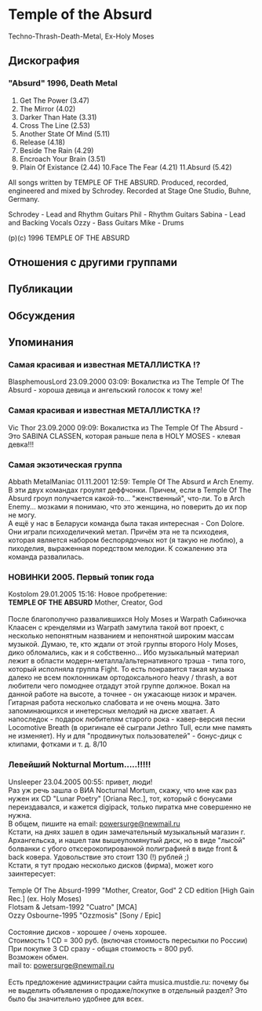 # Temple of the Absurd

Techno-Thrash-Death-Metal, Ex-Holy Moses

## Дискография

### "Absurd" 1996, Death Metal

1.  Get The Power (3.47)
2.  The Mirror (4.02)
3.  Darker Than Hate (3.31)
4.  Cross The Line (2.53)
5.  Another State Of Mind (5.11)
6.  Release (4.18)
7.  Beside The Rain (4.29)
8.  Encroach Your Brain (3.51)
9.  Plain Of Existance (2.44)
10.Face The Fear (4.21)
11.Absurd (5.42)

All songs written by TEMPLE OF THE
ABSURD.
Produced, recorded, engineered and
mixed by Schrodey.
Recorded at Stage One Studio, Buhne, Germany.

Schrodey - Lead and Rhythm Guitars
Phil - Rhythm Guitars
Sabina - Lead and Backing Vocals
Ozzy - Bass Guitars
Mike - Drums

(p)(c) 1996 TEMPLE OF THE ABSURD


## Отношения с другими группами


## Публикации


## Обсуждения


## Упоминания

### Самая красивая и известная МЕТАЛЛИСТКА !?

BlasphemousLord 23.09.2000 03:09:
Вокалистка из The Temple Of The Absurd - хороша девица и ангельский голосок к тому же!

### Самая красивая и известная МЕТАЛЛИСТКА !?

Vic Thor 23.09.2000 09:09:
Вокалистка из The Temple Of The Absurd - Это SABINA CLASSEN, которая раньше пела в HOLY MOSES - клевая девка!!!

### Самая экзотическая группа

Abbath MetalManiac 01.11.2001 12:59:
Temple Of The Absurd и Arch Enemy. В эти двух командах гроулят деффчонки. Причем, если в Temple Of The Absurd гроул получается какой-то... "женственный", что-ли. То в Arch Enemy... мозками я понимаю, что это женщина, но поверить до их пор не могу.<BR>А ещё у нас в Беларуси команда была такая интересная - Con Dolore. Они играли психоделичекий метал. Причём эта не та психодеия, которая является набором беспорядочных нот (я такую не люблю), а пиходелия, выраженная поредством мелодии. К сожалению эта команда развалилась.

### НОВИНКИ 2005. Первый топик года

Kostolom 29.01.2005 15:16:
Новое пробретение: <BR><B>TEMPLE OF THE ABSURD</B> Mother, Creator, God<BR><BR>После благополучно развалившихся Holy Moses и Warpath Сабиночка Клаасен с кренделями из Warpath замутила такой вот проект, с несколько непонятным названием и непонятной широким массам музыкой. Думаю, те, кто ждали от этой группы второго Holy Moses, дико обломались, как и я собственно... Ибо музыкальный материал лежит в области модерн-металла/альтернативного трэша - типа того, который исполняла группа Fight. То есть понравится такая музыка далеко не всем поклонникам ортодоксального heavy / thrash, а вот любители чего помоднее отдадут этой группе должное. Вокал на данной работе на высоте, а точнее - он ужасающе низок и мрачен. Гитарная работа несколько слабовата и не очень мощна. Зато запоминающихся и инетерсных мелодий на диске хватает. А напоследок - подарок любителям старого рока - кавер-версия песни Locomotive Breath (в оригинале её сыграли Jethro Tull, если мне память не изменяет). Ну и для "продвинутых пользователей" - бонус-дицк с клипами, фотками и т. д. 8/10

### Левейший Nokturnal Mortum.....!!!!!

Unsleeper 23.04.2005 00:55:
привет, люди!<BR>Раз уж речь зашла о ВИА Nocturnal Mortum, скажу, что мне как раз нужен их CD "Lunar Poetry" [Oriana Rec.], тот, который с бонусами переиздавался, и кажется digipack, только пиратка мне совершенно не нужна.<BR>В общем, пишите на email: powersurge@newmail.ru<BR>Кстати, на днях зашел в один замечательный музыкальный магазин г. Архангельска, и нашел там вышеупомянутый диск, но в виде "лысой" болванки с убого отксерокопированной полиграфией в виде front & back ковера. Удовольствие это стоит 130 (!) рублей ;)<BR>Кстати, я тут продаю несколько дисков (фирма), может кого заинтересует:<BR><BR>Temple Of The Absurd-1999  "Mother, Creator, God" 2 CD edition [High Gain Rec.] (ex. Holy Moses)<BR>Flotsam & Jetsam-1992  "Cuatro" [MCA]<BR>Ozzy Osbourne-1995  "Ozzmosis" [Sony / Epic]<BR><BR>Состояние дисков - хорошее / очень хорошее.<BR>Стоимость 1 CD = 300 руб. (включая стоимость пересылки по России)<BR>При покупке 3 CD сразу - общая стоимость = 800 руб.<BR>Возможен обмен.<BR>mail to: powersurge@newmail.ru<BR><BR>Есть предложение администрации сайта musica.mustdie.ru: почему бы не выделить объявления о продаже/покупке в отдельный раздел? Это было бы значительно удобнее для всех.<BR>

